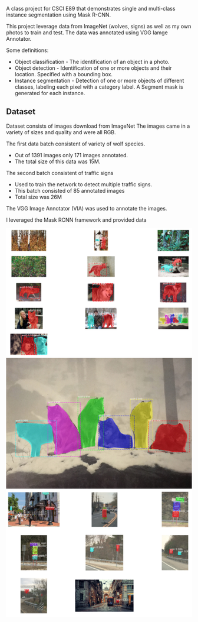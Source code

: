 
A class project for CSCI E89 that demonstrates single and multi-class instance segmentation using Mask R-CNN. 

This project leverage data from ImageNet (wolves, signs) as well as my own photos to train and test. The data was annotated using VGG Iamge Annotator.

Some definitions:

* Object classification - The identification of an object in a photo.
* Object detection -  Identification of one or more objects and their location. Specified with a bounding box.
* Instance segmentation - Detection of one or more objects of different classes, labeling each pixel with a category label. A Segment mask is generated for each instance.

 
## Dataset

Dataset consists of images download from ImageNet 
The images came in a variety of sizes and quality and were all RGB. 

The first data batch consistent of variety of wolf species. 
* Out of 1391 images only 171 images annotated.
* The total size of this data was 15M.

The second batch  consistent of traffic signs 
* Used to train the network to detect multiple traffic signs. 
* This batch consisted of 85 annotated images
* Total size was  26M

The VGG Image Annotator (VIA) was used to annotate the images. 



I leveraged the Mask RCNN framework and provided data

![Wolves Instance Segmentation Sample](assets/wolves_detection.jpg)
![Wolf Pack Instance Segmentation Sample](assets/wolfpack_detection.jpg)
![Signs Instance Segmentation Sample](assets/sign_detection.jpg)

